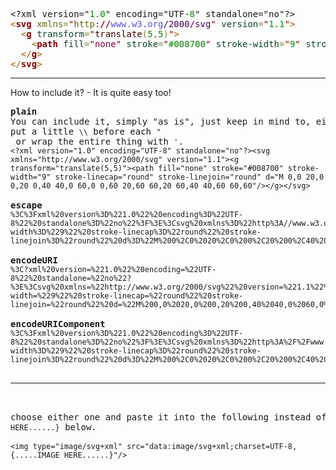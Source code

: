<pre>
&lt;?xml version="<span style='color:#008c00; '>1.0</span>" encoding="UTF-<span style='color:#008c00; '>8</span>" standalone="no"?&gt;
<span style='color:#a65700; '>&lt;</span><span style='color:#800000; font-weight:bold; '>svg</span> <span style='color:#666616; '>xmlns</span><span style='color:#808030; '>=</span><span style='color:#800000; '>"</span><span style='color:#666616; '>http</span><span style='color:#800080; '>:</span><span style='color:#800000; font-weight:bold; '>//</span><span style='color:#5555dd; '>www.w3.org</span><span style='color:#40015a; '>/2000/svg</span><span style='color:#800000; '>"</span> <span style='color:#074726; '>version</span><span style='color:#808030; '>=</span><span style='color:#800000; '>"</span><span style='color:#008c00; '>1.1</span><span style='color:#800000; '>"</span><span style='color:#a65700; '>&gt;</span>
  <span style='color:#a65700; '>&lt;</span><span style='color:#800000; font-weight:bold; '>g</span> <span style='color:#074726; '>transform</span><span style='color:#808030; '>=</span><span style='color:#800000; '>"</span><span style='color:#400000; '>translate</span><span style='color:#808030; '>(</span><span style='color:#008c00; '>5</span><span style='color:#808030; '>,</span><span style='color:#008c00; '>5</span><span style='color:#808030; '>)</span><span style='color:#800000; '>"</span><span style='color:#a65700; '>&gt;</span>
    <span style='color:#a65700; '>&lt;</span><span style='color:#800000; font-weight:bold; '>path</span> <span style='color:#074726; '>fill</span><span style='color:#808030; '>=</span><span style='color:#800000; '>"</span><span style='color:#7d0045; '>none</span><span style='color:#800000; '>"</span> <span style='color:#074726; '>stroke</span><span style='color:#808030; '>=</span><span style='color:#800000; '>"</span><span style='color:#008c00; '>#</span><span style='color:#008000; '>008700</span><span style='color:#800000; '>"</span> <span style='color:#074726; '>stroke-width</span><span style='color:#808030; '>=</span><span style='color:#800000; '>"</span><span style='color:#008c00; '>9</span><span style='color:#800000; '>"</span> <span style='color:#074726; '>stroke-linecap</span><span style='color:#808030; '>=</span><span style='color:#800000; '>"</span><span style='color:#7d0045; '>round</span><span style='color:#800000; '>"</span> <span style='color:#074726; '>stroke-linejoin</span><span style='color:#808030; '>=</span><span style='color:#800000; '>"</span><span style='color:#7d0045; '>round</span><span style='color:#800000; '>"</span> <span style='color:#074726; '>d</span><span style='color:#808030; '>=</span><span style='color:#800000; '>"</span><span style='color:#800000; font-weight:bold; '>M</span><span style='color:#0000e6; '> </span><span style='color:#008c00; '>0</span><span style='color:#808030; '>,</span><span style='color:#008c00; '>0</span><span style='color:#0000e6; '> </span><span style='color:#008c00; '>20</span><span style='color:#808030; '>,</span><span style='color:#008c00; '>0</span><span style='color:#0000e6; '> </span><span style='color:#008c00; '>0</span><span style='color:#808030; '>,</span><span style='color:#008c00; '>20</span><span style='color:#0000e6; '> </span><span style='color:#008c00; '>0</span><span style='color:#808030; '>,</span><span style='color:#008c00; '>40</span><span style='color:#0000e6; '> </span><span style='color:#008c00; '>40</span><span style='color:#808030; '>,</span><span style='color:#008c00; '>0</span><span style='color:#0000e6; '> </span><span style='color:#008c00; '>60</span><span style='color:#808030; '>,</span><span style='color:#008c00; '>0</span><span style='color:#0000e6; '> </span><span style='color:#008c00; '>0</span><span style='color:#808030; '>,</span><span style='color:#008c00; '>60</span><span style='color:#0000e6; '> </span><span style='color:#008c00; '>20</span><span style='color:#808030; '>,</span><span style='color:#008c00; '>60</span><span style='color:#0000e6; '> </span><span style='color:#008c00; '>60</span><span style='color:#808030; '>,</span><span style='color:#008c00; '>20</span><span style='color:#0000e6; '> </span><span style='color:#008c00; '>60</span><span style='color:#808030; '>,</span><span style='color:#008c00; '>40</span><span style='color:#0000e6; '> </span><span style='color:#008c00; '>40</span><span style='color:#808030; '>,</span><span style='color:#008c00; '>60</span><span style='color:#0000e6; '> </span><span style='color:#008c00; '>60</span><span style='color:#808030; '>,</span><span style='color:#008c00; '>60</span><span style='color:#800000; '>"</span><span style='color:#a65700; '>/></span>
  <span style='color:#a65700; '>&lt;/</span><span style='color:#800000; font-weight:bold; '>g</span><span style='color:#a65700; '>&gt;</span>
<span style='color:#a65700; '>&lt;/</span><span style='color:#800000; font-weight:bold; '>svg</span><span style='color:#a65700; '>&gt;</span>
</pre>

<hr/>

How to include it? - It is quite easy too!

<pre>
<strong>plain</strong>
You can include it, simply "as is", just keep in mind to, either
put a little <code>\\</code> before each <code>"</code> or wrap the entire thing with <code>'</code>.
<code>&lt;?xml version="1.0" encoding="UTF-8" standalone="no"?&gt;&lt;svg xmlns="http://www.w3.org/2000/svg" version="1.1"&gt;&lt;g transform="translate(5,5)"&gt;&lt;path fill="none" stroke="#008700" stroke-width="9" stroke-linecap="round" stroke-linejoin="round" d="M 0,0 20,0 0,20 0,40 40,0 60,0 0,60 20,60 60,20 60,40 40,60 60,60"/&gt;&lt;/g&gt;&lt;/svg&gt;</code>

<strong>escape</strong>
<code>%3C%3Fxml%20version%3D%221.0%22%20encoding%3D%22UTF-8%22%20standalone%3D%22no%22%3F%3E%3Csvg%20xmlns%3D%22http%3A//www.w3.org/2000/svg%22%20version%3D%221.1%22%3E%3Cg%20transform%3D%22translate%285%2C5%29%22%3E%3Cpath%20fill%3D%22none%22%20stroke%3D%22%23008700%22%20stroke-width%3D%229%22%20stroke-linecap%3D%22round%22%20stroke-linejoin%3D%22round%22%20d%3D%22M%200%2C0%2020%2C0%200%2C20%200%2C40%2040%2C0%2060%2C0%200%2C60%2020%2C60%2060%2C20%2060%2C40%2040%2C60%2060%2C60%22/%3E%3C/g%3E%3C/svg%3E</code>

<strong>encodeURI</strong>
<code>%3C?xml%20version=%221.0%22%20encoding=%22UTF-8%22%20standalone=%22no%22?%3E%3Csvg%20xmlns=%22http://www.w3.org/2000/svg%22%20version=%221.1%22%3E%3Cg%20transform=%22translate(5,5)%22%3E%3Cpath%20fill=%22none%22%20stroke=%22#008700%22%20stroke-width=%229%22%20stroke-linecap=%22round%22%20stroke-linejoin=%22round%22%20d=%22M%200,0%2020,0%200,20%200,40%2040,0%2060,0%200,60%2020,60%2060,20%2060,40%2040,60%2060,60%22/%3E%3C/g%3E%3C/svg%3E</code>

<strong>encodeURIComponent</strong>
<code>%3C%3Fxml%20version%3D%221.0%22%20encoding%3D%22UTF-8%22%20standalone%3D%22no%22%3F%3E%3Csvg%20xmlns%3D%22http%3A%2F%2Fwww.w3.org%2F2000%2Fsvg%22%20version%3D%221.1%22%3E%3Cg%20transform%3D%22translate(5%2C5)%22%3E%3Cpath%20fill%3D%22none%22%20stroke%3D%22%23008700%22%20stroke-width%3D%229%22%20stroke-linecap%3D%22round%22%20stroke-linejoin%3D%22round%22%20d%3D%22M%200%2C0%2020%2C0%200%2C20%200%2C40%2040%2C0%2060%2C0%200%2C60%2020%2C60%2060%2C20%2060%2C40%2040%2C60%2060%2C60%22%2F%3E%3C%2Fg%3E%3C%2Fsvg%3E</code>

<hr/>

choose either one and paste it into the following instead of <code>{.....IMAGE HERE......}</code> below.

<code>&lt;img type="image/svg+xml" src="data:image/svg+xml;charset=UTF-8,{.....IMAGE HERE......}"/&gt;</code>

</pre>
